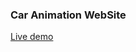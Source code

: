 ### Car Animation WebSite

<a href="https://bekzodturgunoff.github.io/car-animation/">Live demo</a>
